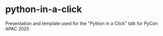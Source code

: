 # python-in-a-click
Presentation and template used for the "Python in a Click" talk for PyCon APAC 2025
